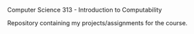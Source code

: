 Computer Science 313 - Introduction to Computability

Repository containing my projects/assignments for the course.
